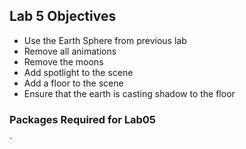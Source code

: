 ## Lab 5 Objectives
* Use the Earth Sphere from previous lab
* Remove all animations
* Remove the moons
* Add spotlight to the scene
* Add a floor to the scene
* Ensure that the earth is casting shadow to the floor
  
### Packages Required for Lab05

`
<script src="js/three.js"></script>
<script src="js/OrbitControls.js"> </script>